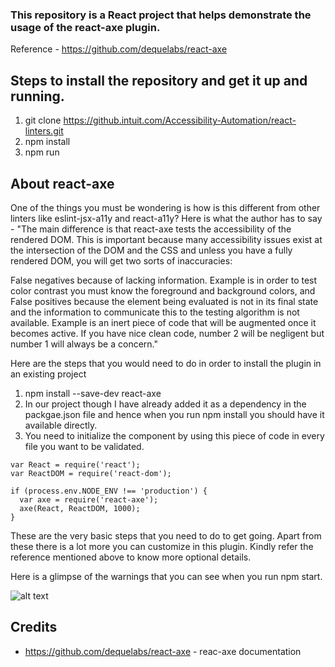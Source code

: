 ### This repository is a React project that helps demonstrate the usage of the react-axe plugin. 

Reference - https://github.com/dequelabs/react-axe

## Steps to install the repository and get it up and running.

1. git clone <https://github.intuit.com/Accessibility-Automation/react-linters.git>
2. npm install
3. npm run 



## About react-axe

One of the things you must be wondering is how is this different from other linters like eslint-jsx-a11y and react-a11y?
Here is what the author has to say - "The main difference is that react-axe tests the accessibility of the rendered DOM. This is important because many accessibility issues exist at the intersection of the DOM and the CSS and unless you have a fully rendered DOM, you will get two sorts of inaccuracies:

False negatives because of lacking information. Example is in order to test color contrast you must know the foreground and background colors, and
False positives because the element being evaluated is not in its final state and the information to communicate this to the testing algorithm is not available. Example is an inert piece of code that will be augmented once it becomes active.
If you have nice clean code, number 2 will be negligent but number 1 will always be a concern." 

Here are the steps that you would need to do in order to install the plugin in an existing project

1. npm install --save-dev react-axe
2. In our project though I have already added it as a dependency in the packgae.json file and hence when you run npm install you should have it available directly.
3. You need to initialize the component by using this piece of code in every file you want to be validated.

```
var React = require('react');
var ReactDOM = require('react-dom');

if (process.env.NODE_ENV !== 'production') {
  var axe = require('react-axe');
  axe(React, ReactDOM, 1000);
}
```

These are the very basic steps that you need to do to get going. Apart from these there is a lot more you can customize in this plugin. Kindly refer the reference mentioned above to know more optional details.

Here is a glimpse of the warnings that you can see when you run npm start.

![alt text]()


Credits
-------
* https://github.com/dequelabs/react-axe - reac-axe documentation
